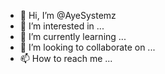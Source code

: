 - 👋 Hi, I’m @AyeSystemz
- 👀 I’m interested in ...
- 🌱 I’m currently learning ...
- 💞️ I’m looking to collaborate on ...
- 📫 How to reach me ...

<!---
AyeSystemz/AyeSystemz is a ✨ special ✨ repository because its `README.md` (this file) appears on your GitHub profile.
You can click the Preview link to take a look at your changes.
--->
